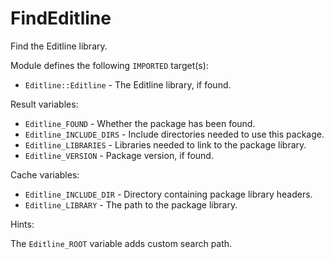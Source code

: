 # FindEditline

Find the Editline library.

Module defines the following `IMPORTED` target(s):

* `Editline::Editline` - The Editline library, if found.

Result variables:

* `Editline_FOUND` - Whether the package has been found.
* `Editline_INCLUDE_DIRS` - Include directories needed to use this package.
* `Editline_LIBRARIES` - Libraries needed to link to the package library.
* `Editline_VERSION` - Package version, if found.

Cache variables:

* `Editline_INCLUDE_DIR` - Directory containing package library headers.
* `Editline_LIBRARY` - The path to the package library.

Hints:

The `Editline_ROOT` variable adds custom search path.
